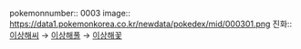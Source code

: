 pokemonnumber:: 0003
image:: https://data1.pokemonkorea.co.kr/newdata/pokedex/mid/000301.png
진화:: [이상해씨]([[포켓몬스터/이상해씨]]) → [이상해풀]([[포켓몬스터/이상해풀]]) → [이상해꽃]([[포켓몬스터/이상해꽃]])
